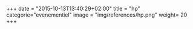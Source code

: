 +++
date = "2015-10-13T13:40:29+02:00"
title = "hp"
categorie="evenementiel"
image = "img/references/hp.png"
weight= 20
+++

